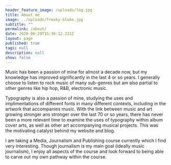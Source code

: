 ```yaml
---
header_feature_image: /uploads/log.jpg
title: About me
image: ../uploads/freaky-bloke.jpg
subtitle: ""
permalink: /about/
date: 2020-06-29T15:36:12.231Z
layout: page
published: true
tags: null
description: null
show: false
---
```

Music has been a passion of mine for almost a decade now, but my knowledge has improved significantly in the last 4 or so years. I generally choose to listen to rock music of many sub-genres but am also partial to other genres like hip hop, R&B, electronic music.

Typography is also a passion of mine, studying the uses and implimentations of different fonts in many different contexts, including in the artwork that accompanies music. With the link between music and art growing stronger ans stronger over the last 70 or so years, there has never been a more relevant time to examine the uses of typography within album cover arts, as well as other art accompanying musical projects. This was the motivating catalyst behind my website and blog.

I am taking a Media, Journalism and Publishing course currently which I find very interesting. Though journalism is my main goal (ideally music journalism), I enjoy all aspects of the course and look forward to being able to carve out my own pathway within the course.